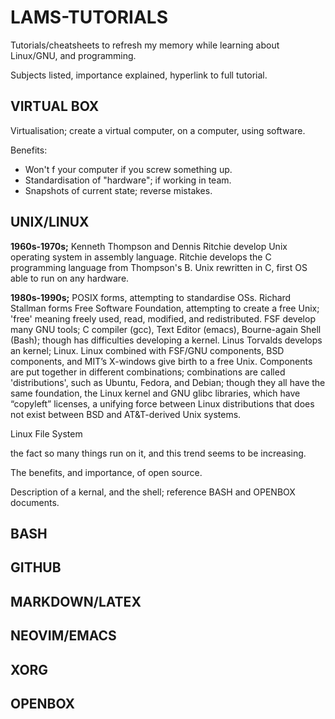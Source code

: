 # LAMS-TUTORIALS

Tutorials/cheatsheets to refresh my memory while learning about Linux/GNU, and programming. 

Subjects listed, importance explained, hyperlink to full tutorial.

## VIRTUAL BOX
Virtualisation; create a virtual computer, on a computer, using software. 

Benefits:
- Won't f your computer if you screw something up.
- Standardisation of "hardware"; if working in team.
- Snapshots of current state; reverse mistakes.

## UNIX/LINUX

**1960s-1970s;** Kenneth Thompson and Dennis Ritchie develop Unix operating system in assembly language. Ritchie develops the C programming language from Thompson's B. Unix rewritten in C, first OS able to run on any hardware.    

**1980s-1990s;** POSIX forms, attempting to standardise OSs. Richard Stallman forms Free Software Foundation, attempting to create a free Unix; 'free' meaning freely used, read, modified, and redistributed. FSF develop many GNU tools; C compiler (gcc), Text Editor (emacs), Bourne-again Shell (Bash); though has difficulties developing a kernel. Linus Torvalds develops an kernel; Linux. Linux combined with FSF/GNU components, BSD components, and MIT’s X-windows give birth to a free Unix. Components are put together in different combinations; combinations are called 'distributions', such as Ubuntu, Fedora, and Debian; though they all have the same foundation, the Linux kernel and GNU glibc libraries, which have “copyleft” licenses, a unifying force between Linux distributions that does not exist between BSD and AT&T-derived Unix systems.

Linux File System

the fact so many things run on it, and this trend seems to be increasing.

The benefits, and importance, of open source.

Description of a kernal, and the shell; reference BASH and OPENBOX documents.

## BASH


## GITHUB


## MARKDOWN/LATEX


## NEOVIM/EMACS


## XORG


## OPENBOX







